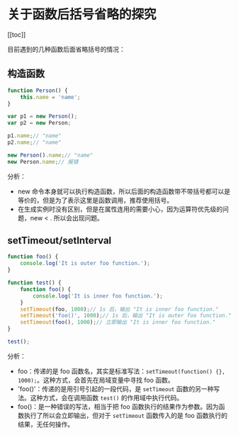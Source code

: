 # 关于函数后括号省略的探究

[[toc]]

目前遇到的几种函数后面省略括号的情况：

## 构造函数

```js
function Person() {
    this.name = 'name';
}

var p1 = new Person();
var p2 = new Person;

p1.name;// "name"
p2.name;// "name"

new Person().name;// "name"
new Person.name;// 报错
```

分析：

- new 命令本身就可以执行构造函数，所以后面的构造函数带不带括号都可以是等价的，但是为了表示这里是函数调用，推荐使用括号。
- 在生成实例时没有区别，但是在属性连用的需要小心，因为运算符优先级的问题，new < . 所以会出现问题。

## setTimeout/setInterval

```js
function foo() {
    console.log('It is outer foo function.');
}

function test() {
    function foo() {
        console.log('It is inner foo function.');
    }
    setTimeout(foo, 1000);// 1s 后，输出 "It is inner foo function."
    setTimeout('foo()', 1000);// 1s 后，输出 "It is outer foo function."
    setTimeout(foo(), 1000);// 立即输出 "It is inner foo function."
}

test();
```

分析：

- foo：传递的是 foo 函数名，其实是标准写法：`setTimeout(function() {}, 1000);`。这种方式，会首先在局域变量中寻找 foo 函数。
- 'foo()'：传递的是用引号引起的一段代码，是 `setTimeout` 函数的另一种写法。这种方式，会在调用函数 `test()` 的作用域中执行代码。
- foo()：是一种错误的写法，相当于把 foo 函数执行的结果作为参数。因为函数执行了所以会立即输出，但对于 `setTimeout` 函数传入的是 foo 函数执行的结果，无任何操作。
